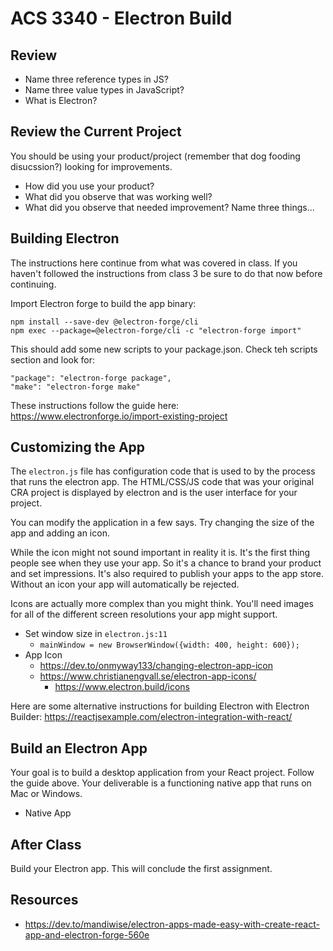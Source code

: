 # ACS 3340 - Electron Build

<!-- > -->

## Review

- Name three reference types in JS? 
- Name three value types in JavaScript?
- What is Electron?

<!-- > -->

## Review the Current Project

You should be using your product/project (remember that dog fooding disucssion?) looking for improvements. 

<!-- > -->

- How did you use your product? 
- What did you observe that was working well?
- What did you observe that needed improvement? Name three things...

<!-- > -->

## Building Electron

<!-- > -->

The instructions here continue from what was covered in class. If you haven't followed the instructions from class 3 be sure to do that now before continuing. 

<!-- > -->

Import Electron forge to build the app binary: 

```
npm install --save-dev @electron-forge/cli
npm exec --package=@electron-forge/cli -c "electron-forge import"
```

This should add some new scripts to your package.json. Check teh scripts section and look for: 

```
"package": "electron-forge package",
"make": "electron-forge make"
```

These instructions follow the guide here: https://www.electronforge.io/import-existing-project

<!-- > -->

## Customizing the App

<!-- > -->

The `electron.js` file has configuration code that is used to by the process that runs the electron app. The HTML/CSS/JS code that was your original CRA project is displayed by electron and is the user interface for your project.

<!-- > -->

You can modify the application in a few says. Try changing the size of the app and adding an icon. 

<!-- > -->

While the icon might not sound important in reality it is. It's the first thing people see when they use your app. So it's a chance to brand your product and set impressions. It's also required to publish your apps to the app store. Without an icon your app will automatically be rejected. 

<!-- > -->

Icons are actually more complex than you might think. You'll need images for all of the different screen resolutions your app might support. 

- Set window size in `electron.js:11`
	- `mainWindow = new BrowserWindow({width: 400, height: 600});`
- App Icon
	- https://dev.to/onmyway133/changing-electron-app-icon
  - https://www.christianengvall.se/electron-app-icons/
	- https://www.electron.build/icons

Here are some alternative instructions for building Electron with Electron Builder: https://reactjsexample.com/electron-integration-with-react/

<!-- > -->
	
## Build an Electron App

<!-- > -->

Your goal is to build a desktop application from your React project. Follow the guide above. Your deliverable is a functioning native app that runs on Mac or Windows. 

- Native App

<!-- > -->

## After Class

Build your Electron app. This will conclude the first assignment. 

<!-- > -->

## Resources

- https://dev.to/mandiwise/electron-apps-made-easy-with-create-react-app-and-electron-forge-560e

